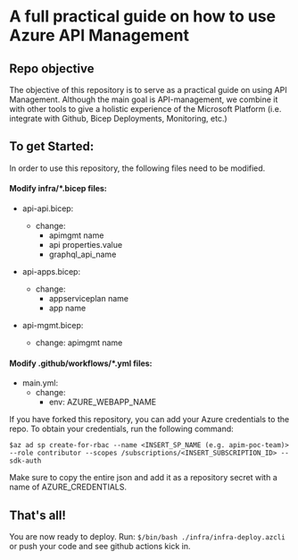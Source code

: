 # A full practical guide on how to use Azure API Management

## Repo objective
The objective of this repository is to serve as a practical guide on using API Management.
Although the main goal is API-management, we combine it with other tools to give a holistic experience of the Microsoft Platform (i.e. integrate with Github, Bicep Deployments, Monitoring, etc.)

## To get Started:
In order to use this repository, the following files need to be modified.

#### Modify infra/*.bicep files:
* api-api.bicep: 
    * change:
        - apimgmt name
        - api properties.value
        - graphql_api_name

* api-apps.bicep:
    * change: 
        - appserviceplan name
        - app name

* api-mgmt.bicep:
   * change:
        apimgmt name 


#### Modify .github/workflows/*.yml files:
* main.yml:
   * change:
       - env: AZURE_WEBAPP_NAME

If you have forked this repository, you can add your Azure credentials to the repo.
To obtain your credentials, run the following command:

```$az ad sp create-for-rbac --name <INSERT_SP_NAME (e.g. apim-poc-team)> --role contributor --scopes /subscriptions/<INSERT_SUBSCRIPTION_ID> --sdk-auth```

Make sure to copy the entire json and add it as a repository secret with a name of AZURE_CREDENTIALS.

## That's all!
You are now ready to deploy. Run: ```$/bin/bash ./infra/infra-deploy.azcli``` or push your code and see github actions kick in.
